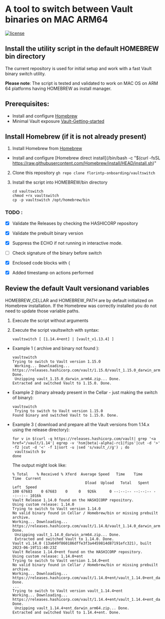 # A tool to switch between Vault binaries on MAC ARM64
[![license](http://img.shields.io/badge/license-apache_2.0-red.svg?style=flat)](https://github.com/florintp-onboarding/vaultswitch/blob/main/LICENSE)

## Install the utility script in the default HOMEBREW bin directory
The current repository is used for initial setup and work with a fast Vault binary switch utility.

**Please note**: The script is tested and validated to work on MAC OS on ARM 64 platforms having HOMEBREW as install manager.

## Prerequisites:
* Install and configure [Homebrew](https://brew.sh/)
* Minimal Vault exposure [Vault-Getting-started](https://developer.hashicorp.com/vault/tutorials/getting-started/getting-started-install?in=vault%2Fgetting-started)


## Install Homebrew (if it is not already present)
1. Install Homebrew from [Homebrew](https://brew.sh/)
* Install and configure [Homebrew direct install](/bin/bash -c "$(curl -fsSL https://raw.githubusercontent.com/Homebrew/install/HEAD/install.sh)"

2. Clone this repository
   `gh repo clone florintp-onboarding/vaultswitch`
   
4. Install the script into HOMEBREW/bin directory
   ````
   cd vaultswitch
   chmod +rx vaultswitch
   cp -p vaultswitch /opt/homebrew/bin
   ```` 
### TODO :

  - [x] Validate the Releases by checking the HASHICORP repository
  - [x] Validate the prebuilt binary version
  - [x] Suppress the ECHO if not running in interactive mode.
  - [ ] Check signature of the binary before switch
  - [x] Enclosed code blocks with `{`
  - [x] Added timestamp on actions performed


## Review the default Vault versionand variables
HOMEBREW_CELLAR and HOMEBREW_PATH are by default initialized on Homebrew installation.
If the Homebrew was correctly installed you do not need to update those variable paths.
1. Execute the script without arguments

2. Execute the script vaultswitch with syntax:
   ````
   vaultswitch [ [1.14.4+ent] | [vault_v1.13.4] ]
   ````

- Example 1 ( archive and binary not found ):
   ````
   vaultswitch
   Trying to switch to Vault version 1.15.0
    Working... Downloading... https://releases.hashicorp.com/vault/1.15.0/vault_1.15.0_darwin_arm64.zip Done.
    Unzipping vault_1.15.0_darwin_arm64.zip... Done.
   Extracted and switched Vault to 1.15.0. Done.
   ````

- Example 2 (binary already present in the Cellar - just making the switch of binary):
   ````
   vaultswitch
    Trying to switch to Vault version 1.15.0
   Found binary and switched Vault to 1.15.0. Done.
   ````

- Example 3 ( download and prepare all the Vault versions from 1.14.x using the release directory):
   ````shell
  for v in $(curl -q https://releases.hashicorp.com/vault| grep '<a href="/vault/1.14'| egrep -v 'hsm|beta|-alpha|-rc1|fips'|cut -d '>' -f2 |cut -d '<' -f 1|sort -u |sed 's/vault_//g') ; do
    vaultswitch $v
  done
   ````
   
   The output might look like:
   ````shell
   % Total    % Received % Xferd  Average Speed   Time    Time     Time  Current
                                    Dload  Upload   Total   Spent    Left  Speed
   100 67683    0 67683    0     0   926k      0 --:--:-- --:--:-- --:--:-- 1016k
   Vault Release 1.14.0 found on the HASHICORP repository.
   Using custom release: 1.14.0
   Trying to switch to Vault version 1.14.0
   No valid binary found in Cellar / Homebrew/bin or missing prebuilt archive.
   Working... Downloading... https://releases.hashicorp.com/vault/1.14.0/vault_1.14.0_darwin_arm64.zip
   Done.
    Unzipping vault_1.14.0_darwin_arm64.zip... Done.
    Extracted and switched Vault to 1.14.0. Done.
   Vault v1.14.0 (13a649f860186dffe3f3a4459814d87191efc321), built 2023-06-19T11:40:23Z
   Vault Release 1.14.0+ent found on the HASHICORP repository.
   Using custom release: 1.14.0+ent
   Trying to switch to Vault version 1.14.0+ent
   No valid binary found in Cellar / Homebrew/bin or missing prebuilt archive.
   Working... Downloading... https://releases.hashicorp.com/vault/1.14.0+ent/vault_1.14.0+ent_darwin_arm64.zip
   Done.
   ...
   Trying to switch to Vault version vault_1.14.4+ent
   Working... Downloading... https://releases.hashicorp.com/vault/1.14.4+ent/vault_1.14.4+ent_darwin_arm64.zip Done.
    Unzipping vault_1.14.4+ent_darwin_arm64.zip... Done.
   Extracted and switched Vault to 1.14.4+ent. Done.
  ````
